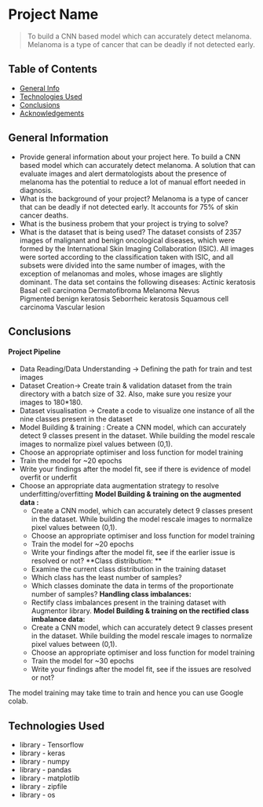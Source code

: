 # Project Name
> To build a CNN based model which can accurately detect melanoma. Melanoma is a type of cancer that can be deadly if not detected early. 


## Table of Contents
* [General Info](#general-information)
* [Technologies Used](#technologies-used)
* [Conclusions](#conclusions)
* [Acknowledgements](#acknowledgements)

<!-- You can include any other section that is pertinent to your problem -->

## General Information
- Provide general information about your project here.
  To build a CNN based model which can accurately detect melanoma. 
   A solution that can evaluate images and alert dermatologists about the presence of melanoma has the potential to reduce a lot of manual effort needed in diagnosis. 
- What is the background of your project?
  Melanoma is a type of cancer that can be deadly if not detected early. 
  It accounts for 75% of skin cancer deaths. 
- What is the business probem that your project is trying to solve?
- What is the dataset that is being used?
  The dataset consists of 2357 images of malignant and benign oncological diseases, which were formed by the International Skin Imaging Collaboration (ISIC). All images were sorted according to the classification taken with ISIC, and all subsets were divided into the same number of images, with the exception of melanomas and moles, whose images are slightly dominant.
  The data set contains the following diseases:
	Actinic keratosis
	Basal cell carcinoma
	Dermatofibroma
	Melanoma
	Nevus	
	Pigmented benign keratosis
	Seborrheic keratosis
	Squamous cell carcinoma
	Vascular lesion


<!-- You don't have to answer all the questions - just the ones relevant to your project. -->

## Conclusions
#### Project Pipeline
- Data Reading/Data Understanding → Defining the path for train and test images 
- Dataset Creation→ Create train & validation dataset from the train directory with a batch size of 32. Also, make sure you resize your images to 180*180.
- Dataset visualisation → Create a code to visualize one instance of all the nine classes present in the dataset 
- Model Building & training : 
    Create a CNN model, which can accurately detect 9 classes present in the dataset. While building the model rescale images to normalize pixel values between (0,1).
- Choose an appropriate optimiser and loss function for model training
- Train the model for ~20 epochs
- Write your findings after the model fit, see if there is evidence of model overfit or underfit
- Choose an appropriate data augmentation strategy to resolve underfitting/overfitting 
**Model Building & training on the augmented data :**
  - Create a CNN model, which can accurately detect 9 classes present in the dataset. While building the model rescale images to normalize pixel values between (0,1).
  - Choose an appropriate optimiser and loss function for model training
  - Train the model for ~20 epochs
  - Write your findings after the model fit, see if the earlier issue is resolved or not?
**Class distribution: **
  - Examine the current class distribution in the training dataset 
  - Which class has the least number of samples?
  - Which classes dominate the data in terms of the proportionate number of samples?
**Handling class imbalances:** 
  - Rectify class imbalances present in the training dataset with Augmentor library.
**Model Building & training on the rectified class imbalance data:**
  - Create a CNN model, which can accurately detect 9 classes present in the dataset. While building the model rescale images to normalize pixel values between (0,1).
  - Choose an appropriate optimiser and loss function for model training
  - Train the model for ~30 epochs
  - Write your findings after the model fit, see if the issues are resolved or not?
 

 

The model training may take time to train and hence you can use Google colab.


<!-- You don't have to answer all the questions - just the ones relevant to your project. -->


## Technologies Used
- library - Tensorflow 
- library - keras
- library - numpy
- library - pandas
- library - matplotlib
- library - zipfile
- library - os



